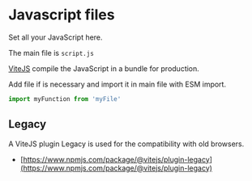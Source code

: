 # Javascript files

Set all your JavaScript here.

The main file is ```script.js```

[ViteJS](https://vitejs.dev/) compile the JavaScript in a bundle for production.

Add file if is necessary and import it in main file with ESM import.

```js
import myFunction from 'myFile'
```

## Legacy

A ViteJS plugin Legacy is used for the compatibility with old browsers.

- [https://www.npmjs.com/package/@vitejs/plugin-legacy](https://www.npmjs.com/package/@vitejs/plugin-legacy)
